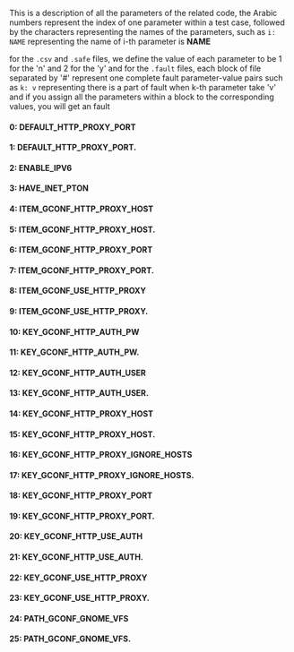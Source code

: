 This is a description of all the parameters of the related code,
the Arabic numbers represent the index of one parameter within a test case,
followed by the characters representing the names of the parameters,
such as `i: NAME` representing the name of i-th parameter is **NAME** 


for the `.csv` and `.safe` files, we define the value of each parameter to be 1 for the 'n' and 2 for the 'y'
and for the `.fault` files, each block of file separated by '#' represent one complete fault parameter-value pairs
such as `k: v` representing there is a part of fault when k-th parameter take 'v'
and if you assign all the parameters within a block to the corresponding values, you will get an fault


#### 0: DEFAULT_HTTP_PROXY_PORT 
#### 1: DEFAULT_HTTP_PROXY_PORT. 
#### 2: ENABLE_IPV6 
#### 3: HAVE_INET_PTON 
#### 4: ITEM_GCONF_HTTP_PROXY_HOST 
#### 5: ITEM_GCONF_HTTP_PROXY_HOST. 
#### 6: ITEM_GCONF_HTTP_PROXY_PORT 
#### 7: ITEM_GCONF_HTTP_PROXY_PORT. 
#### 8: ITEM_GCONF_USE_HTTP_PROXY 
#### 9: ITEM_GCONF_USE_HTTP_PROXY. 
#### 10: KEY_GCONF_HTTP_AUTH_PW 
#### 11: KEY_GCONF_HTTP_AUTH_PW. 
#### 12: KEY_GCONF_HTTP_AUTH_USER 
#### 13: KEY_GCONF_HTTP_AUTH_USER. 
#### 14: KEY_GCONF_HTTP_PROXY_HOST 
#### 15: KEY_GCONF_HTTP_PROXY_HOST. 
#### 16: KEY_GCONF_HTTP_PROXY_IGNORE_HOSTS 
#### 17: KEY_GCONF_HTTP_PROXY_IGNORE_HOSTS. 
#### 18: KEY_GCONF_HTTP_PROXY_PORT 
#### 19: KEY_GCONF_HTTP_PROXY_PORT. 
#### 20: KEY_GCONF_HTTP_USE_AUTH 
#### 21: KEY_GCONF_HTTP_USE_AUTH. 
#### 22: KEY_GCONF_USE_HTTP_PROXY 
#### 23: KEY_GCONF_USE_HTTP_PROXY. 
#### 24: PATH_GCONF_GNOME_VFS 
#### 25: PATH_GCONF_GNOME_VFS. 
